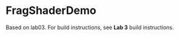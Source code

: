 FragShaderDemo
==============

Based on lab03.
For build instructions, see **Lab 3** build instructions.
